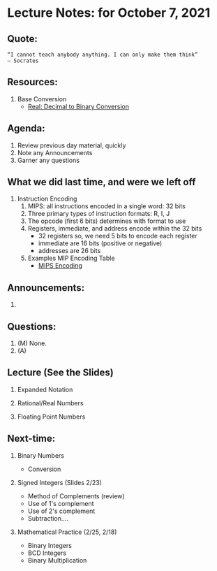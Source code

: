 # Lecture Notes: for October 7, 2021 

## Quote:
   ```
   “I cannot teach anybody anything. I can only make them think”
   ― Socrates
   ```

## Resources:
   1. Base Conversion
      - [Real: Decimal to Binary Conversion](https://docs.google.com/spreadsheets/d/1aMvlfw_rzvYBObT94dX8v_O0EgELHgWrmZgWKmoLY7s/edit#gid=1434558784)


## Agenda:
  1. Review previous day material, quickly
  1. Note any Announcements
  1. Garner any questions


## What we did last time, and were we left off

1. Instruction Encoding
   1. MIPS: all instructions encoded in a single word: 32 bits
   1. Three primary types of instruction formats:  R, I, J
   1. The opcode (first 6 bits) determines with format to use
   1. Registers, immediate, and address encode within the 32 bits
      - 32 registers so, we need 5 bits to encode each register
      - immediate are 16 bits (positive or negative)
      - addresses are 26 bits 
   1. Examples MIP Encoding Table
      - [MIPS Encoding](https://docs.google.com/spreadsheets/d/1r9cj9x71JBVv3En-cOYanqRW4zSz53oSXLlScOparqY/edit?usp=sharing)


## Announcements:
   1. 

## Questions:
   1. (M) None.
   1. (A)


## Lecture  (See the Slides)
  1. Expanded Notation

  1. Rational/Real Numbers 

  1. Floating Point Numbers


## Next-time:

  1. Binary Numbers
     - Conversion


  1. Signed Integers (Slides 2/23)
     - Method of Complements (review) 
     - Use of 1's complement
     - Use of 2's complement
     - Subtraction....

  1. Mathematical Practice (2/25, 2/18)
     - Binary Integers
     - BCD Integers
     - Binary Multiplication
